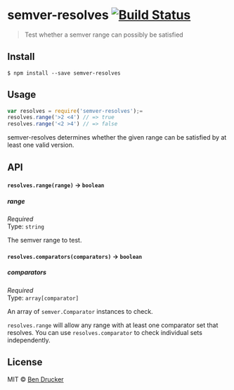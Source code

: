 # semver-resolves [![Build Status](https://travis-ci.org/bendrucker/semver-resolves.svg?branch=master)](https://travis-ci.org/bendrucker/semver-resolves)

> Test whether a semver range can possibly be satisfied

## Install

```
$ npm install --save semver-resolves
```


## Usage

```js
var resolves = require('semver-resolves');=
resolves.range('>2 <4') // => true
resolves.range('<2 >4') // => false
```

semver-resolves determines whether the given range can be satisfied by at least one valid version.

## API

#### `resolves.range(range)` -> `boolean`

##### range

*Required*  
Type: `string`

The semver range to test.

#### `resolves.comparators(comparators)` -> `boolean`

##### comparators

*Required*  
Type: `array[comparator]`

An array of `semver.Comparator` instances to check.

`resolves.range` will allow any range with at least one comparator set that resolves. You can use `resolves.comparator` to check individual sets independently.

## License

MIT © [Ben Drucker](http://bendrucker.me)
